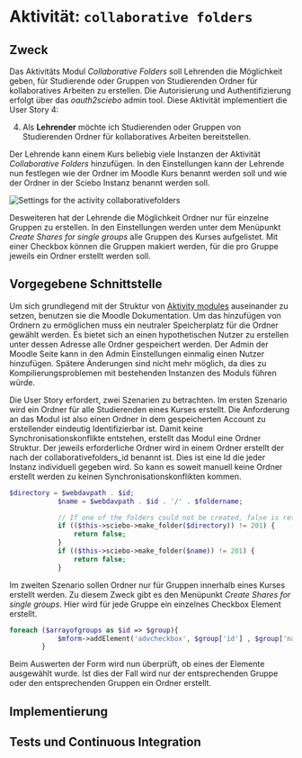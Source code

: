 # Aktivität: `collaborative folders`

## Zweck

Das Aktivitäts Modul *Collaborative Folders* soll Lehrenden die Möglichkeit geben, für Studierende oder Gruppen von Studierenden Ordner für kollaboratives Arbeiten zu erstellen.
Die Autorisierung und Authentifizierung erfolgt über das *oauth2sciebo* admin tool. Diese Aktivität implementiert die User Story 4:

<ol start="4">
  <li>Als <b>Lehrender</b> möchte ich Studierenden oder Gruppen von Studierenden Ordner für kollaboratives Arbeiten bereitstellen.</li>
</ol>

Der Lehrende kann einem Kurs beliebig viele Instanzen der Aktivität *Collaborative Folders* hinzufügen. In den Einstellungen kann der Lehrende
nun festlegen wie der Ordner im Moodle Kurs benannt werden soll und wie der Ordner in der Sciebo Instanz benannt werden soll.

![Settings for the activity collaborativefolders](activity_settings/settings.svg "Settings for the activity collaborativefolders")

Desweiteren hat der Lehrende die Möglichkeit Ordner nur für einzelne Gruppen zu erstellen. In den Einstellungen werden unter dem Menüpunkt
*Create Shares for single groups* alle Gruppen des Kurses aufgelistet. Mit einer Checkbox können die Gruppen makiert werden, für die pro Gruppe jeweils
ein Ordner erstellt werden soll.

## Vorgegebene Schnittstelle

Um sich grundlegend mit der Struktur von [Aktivity modules](https://docs.moodle.org/dev/Activity_modules "Activity Modules") auseinander zu setzen, benutzen sie die Moodle Dokumentation.
Um das hinzufügen von Ordnern zu ermöglichen muss ein neutraler Speicherplatz für die Ordner gewählt werden. Es bietet sich an einen hypothetischen Nutzer zu erstellen unter dessen Adresse alle
Ordner gespeichert werden. Der Admin der Moodle Seite kann in den Admin Einstellungen einmalig einen Nutzer hinzufügen. Spätere Änderungen sind nicht mehr möglich, da
dies zu Kompilierungsproblemen mit bestehenden Instanzen des Moduls führen würde.

Die User Story erfordert, zwei Szenarien zu betrachten. Im ersten Szenario wird ein Ordner für alle Studierenden eines Kurses erstellt.
Die Anforderung an das Modul ist also einen Ordner in dem gespeicherten Account zu erstellender eindeutig Identifizierbar ist.
Damit keine Synchronisationskonflikte entstehen, erstellt das Modul eine Ordner Struktur. Der jeweils erforderliche Ordner wird in einem
Ordner erstellt der nach der collaborativefolders_id benannt ist. Dies ist eine Id die jeder Instanz individuell gegeben wird. So kann es soweit manuell
keine Ordner erstellt werden zu keinen Synchronisationskonflikten kommen.

``` php
$directory = $webdavpath . $id;
            $name = $webdavpath . $id . '/' . $foldername;

            // If one of the folders could not be created, false is returned.
            if (($this->sciebo->make_folder($directory)) != 201) {
                return false;
            }
            if (($this->sciebo->make_folder($name)) != 201) {
                return false;
            }
```

Im zweiten Szenario sollen Ordner nur für Gruppen innerhalb eines Kurses erstellt werden. Zu diesem Zweck gibt es den Menüpunkt *Create Shares for single groups*.
Hier wird für jede Gruppe ein einzelnes Checkbox Element erstellt.

``` php
foreach ($arrayofgroups as $id => $group){
            $mform->addElement('advcheckbox', $group['id'] , $group['name'], ' Number of participants: ' . $group['numberofparticipants'], array(), array(0, 1));
        }
```

Beim Auswerten der Form wird nun überprüft, ob eines der Elemente ausgewählt wurde. Ist dies
der Fall wird nur der entsprechenden Gruppe oder den entsprechenden Gruppen ein Ordner erstellt.

## Implementierung

## Tests und Continuous Integration
